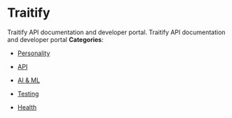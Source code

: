 # Traitify


Traitify API documentation and developer portal. Traitify API documentation and developer portal
**Categories**:

- [Personality](https://github/awesome-apis/awesome-apis#personality)

- [API](https://github/awesome-apis/awesome-apis#api)

- [AI & ML](https://github/awesome-apis/awesome-apis#ai-and-ml)

- [Testing](https://github/awesome-apis/awesome-apis#testing)

- [Health](https://github/awesome-apis/awesome-apis#health)



